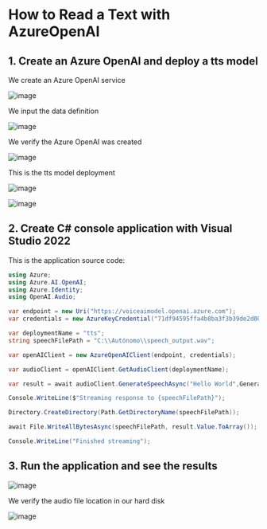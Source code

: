 # How to Read a Text with AzureOpenAI

## 1. Create an Azure OpenAI and deploy a tts model

We create an Azure OpenAI service

![image](https://github.com/user-attachments/assets/9ada8093-bcac-427b-acf1-e68519ff7e09)

We input the data definition

![image](https://github.com/user-attachments/assets/4c7629cb-7e08-44f3-afd0-42ca8e7033b8)

We verify the Azure OpenAI was created

![image](https://github.com/user-attachments/assets/a4dd9743-d547-463e-b5f7-32cbd7758289)

This is the tts model deployment

![image](https://github.com/user-attachments/assets/0314d263-9294-4daa-9a74-147fdb5ff324)

![image](https://github.com/user-attachments/assets/e2d78e86-fe43-4a8f-b018-9c0cedc6527e)

## 2. Create C# console application with Visual Studio 2022

This is the application source code:

```csharp
using Azure;
using Azure.AI.OpenAI;
using Azure.Identity;
using OpenAI.Audio;

var endpoint = new Uri("https://voiceaimodel.openai.azure.com");
var credentials = new AzureKeyCredential("71df94595ffa4b8ba3f3b39de2d80ae9");

var deploymentName = "tts";
string speechFilePath = "C:\\Autónomo\\speech_output.wav";

var openAIClient = new AzureOpenAIClient(endpoint, credentials);

var audioClient = openAIClient.GetAudioClient(deploymentName);

var result = await audioClient.GenerateSpeechAsync("Hello World",GeneratedSpeechVoice.Echo);

Console.WriteLine($"Streaming response to {speechFilePath}");

Directory.CreateDirectory(Path.GetDirectoryName(speechFilePath));

await File.WriteAllBytesAsync(speechFilePath, result.Value.ToArray());

Console.WriteLine("Finished streaming");
```

## 3. Run the application and see the results

![image](https://github.com/user-attachments/assets/f077281d-b2f7-40c9-94e6-69798fb83597)

We verify the audio file location in our hard disk

![image](https://github.com/user-attachments/assets/4e0bd094-28a3-404d-a7b3-8bb5b136e8fa)

